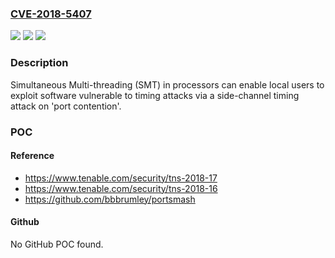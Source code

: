 ### [CVE-2018-5407](https://cve.mitre.org/cgi-bin/cvename.cgi?name=CVE-2018-5407)
![](https://img.shields.io/static/v1?label=Product&message=Processors%20supporting%20Simultaneous%20Multi-Threading&color=blue)
![](https://img.shields.io/static/v1?label=Version&message=n%2Fa&color=blue)
![](https://img.shields.io/static/v1?label=Vulnerability&message=CWE-200&color=brighgreen)

### Description

Simultaneous Multi-threading (SMT) in processors can enable local users to exploit software vulnerable to timing attacks via a side-channel timing attack on 'port contention'.

### POC

#### Reference
- https://www.tenable.com/security/tns-2018-17
- https://www.tenable.com/security/tns-2018-16
- https://github.com/bbbrumley/portsmash

#### Github
No GitHub POC found.


